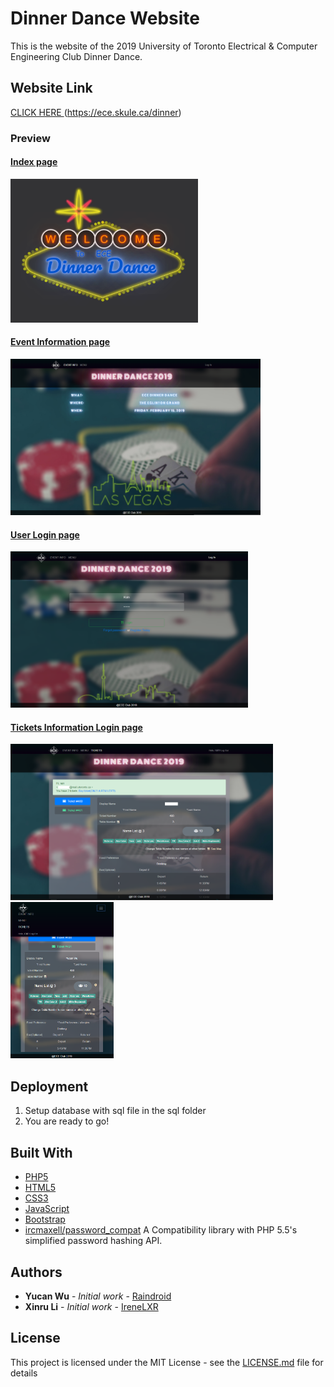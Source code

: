 # Dinner Dance Website

This is the website of the 2019 University of Toronto Electrical & Computer Engineering Club Dinner Dance. 

## Website Link

<a href="https://ece.skule.ca/dinner"> CLICK HERE </a> (https://ece.skule.ca/dinner)


### Preview

#### <a href="https://ece.skule.ca/dinner"> Index page </a>
<img src="preview/index.png" alt="index page of the website" width="300" height="230"/>

#### <a href="https://ece.skule.ca/dinner/page_eventinfo.php"> Event Information page </a>
<img src="preview/event.png" alt="event page of the website" width="400" height="250"/>

#### <a href="https://ece.skule.ca/dinner/page_login.php"> User Login page </a>
<img src="preview/login.png" alt="login page of the website" width="380" height="250"/>

#### <a href="https://ece.skule.ca/dinner/page_info.php"> Tickets Information Login page </a>
<img src="preview/tickets.png" alt="login page of the website" width="420" height="250"/>
<img src="preview/tickets-phone.png" alt="login page of the website" width="165" height="250"/>

## Deployment

1. Setup database with sql file in the sql folder
2. You are ready to go!

## Built With

* [PHP5](https://www.php.net/manual/en/function.phpversion.php)
* [HTML5](https://developer.mozilla.org/en-US/docs/Web/Guide/HTML/HTML5)
* [CSS3](https://developer.mozilla.org/en-US/docs/Web/CSS/CSS3)
* [JavaScript](https://developer.mozilla.org/en-US/docs/Web/JavaScript)
* [Bootstrap](https://getbootstrap.com/)
* [ircmaxell/password_compat](https://github.com/ircmaxell/password_compat) A Compatibility library with PHP 5.5's simplified password hashing API.

## Authors

* **Yucan Wu** - *Initial work* - [Raindroid](https://github.com/raindroid)
* **Xinru Li** - *Initial work* - [IreneLXR](https://github.com/IreneLXR)


## License

This project is licensed under the MIT License - see the [LICENSE.md](LICENSE.md) file for details
